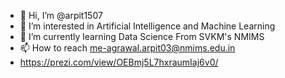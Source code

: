 - 👋 Hi, I’m @arpit1507
- 👀 I’m interested in Artificial Intelligence and Machine Learning
- 🌱 I’m currently learning Data Science From SVKM's NMIMS
- 📫 How to reach me-agrawal.arpit03@nmims.edu.in
- https://prezi.com/view/OEBmj5L7hxraumIaj6v0/

<!---
arpit1507/arpit1507 is a ✨ special ✨ repository because its `README.md` (this file) appears on your GitHub profile.
You can click the Preview link to take a look at your changes.
--->
